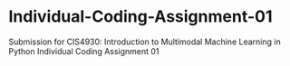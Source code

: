 # Individual-Coding-Assignment-01
Submission for CIS4930: Introduction to Multimodal Machine Learning in Python  Individual Coding Assignment 01
